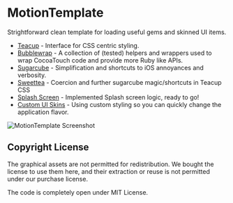 # MotionTemplate #

Strightforward clean template for loading useful gems and skinned UI items.
* [Teacup](https://github.com/rubymotion/teacup) - Interface for CSS centric styling.
* [Bubblewrap](https://github.com/rubymotion/BubbleWrap) - A collection of (tested) helpers and wrappers used to wrap CocoaTouch code and provide more Ruby like APIs.
* [Sugarcube](https://github.com/rubymotion/sugarcube) - Simplification and shortcuts to iOS annoyances and verbosity.
* [Sweettea](https://github.com/colinta/sweettea) - Coercion and further sugarcube magic/shortcuts in Teacup CSS
* [Splash Screen](https://github.com/IconoclastLabs/SplashMotion) - Implemented Splash screen logic, ready to go!
* [Custom UI Skins](http://graphicriver.net/item/ui-pack-for-ios-by-rebirthpixel/2577167?WT.ac=search_thumb&WT.seg_1=search_thumb&WT.z_author=rebirthpixel) - Using custom styling so you can quickly change the application flavor.

![MotionTemplate Screenshot](http://i.imgur.com/75qfMBq.png "MotionTemplate")

## Copyright License ##

The graphical assets are not permitted for redistribution.  We bought
the license to use them here, and their extraction or reuse is not permitted
under our purchase license.

The code is completely open under MIT License.
